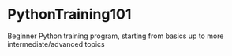 # PythonTraining101
Beginner Python training program, starting from basics up to more intermediate/advanced topics

